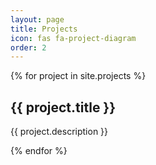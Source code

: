 ```yaml
---
layout: page
title: Projects
icon: fas fa-project-diagram
order: 2
---
```

  
<div class="project">
  {% for project in site.projects %}
    <div class="project-list-item">
      <h2 class="project-title">
        {{ project.title }}
        <span><a href="{{ project.url }}"><i class="fa fa-link"></i></a></span>
        <span><a href="{{ project.github }}"><i class="fab fa-github"></i></a></span>
      </h2>
      <p class="project-desc">{{ project.description }}</p>
    </div>
  {% endfor %}
</div>